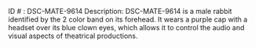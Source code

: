 ID # : DSC-MATE-9614
Description: DSC-MATE-9614 is a male rabbit identified by the 2 color band on its forehead. It wears a purple cap with a headset over its blue clown eyes, which allows it to control the audio and visual aspects of theatrical productions.